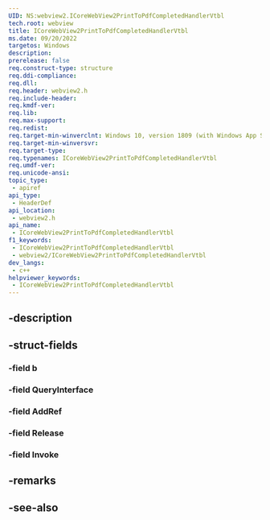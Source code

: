 ```yaml
---
UID: NS:webview2.ICoreWebView2PrintToPdfCompletedHandlerVtbl
tech.root: webview
title: ICoreWebView2PrintToPdfCompletedHandlerVtbl
ms.date: 09/20/2022
targetos: Windows
description: 
prerelease: false
req.construct-type: structure
req.ddi-compliance: 
req.dll: 
req.header: webview2.h
req.include-header: 
req.kmdf-ver: 
req.lib: 
req.max-support: 
req.redist: 
req.target-min-winverclnt: Windows 10, version 1809 (with Windows App SDK 1.1 or later)
req.target-min-winversvr: 
req.target-type: 
req.typenames: ICoreWebView2PrintToPdfCompletedHandlerVtbl
req.umdf-ver: 
req.unicode-ansi: 
topic_type:
 - apiref
api_type:
 - HeaderDef
api_location:
 - webview2.h
api_name:
 - ICoreWebView2PrintToPdfCompletedHandlerVtbl
f1_keywords:
 - ICoreWebView2PrintToPdfCompletedHandlerVtbl
 - webview2/ICoreWebView2PrintToPdfCompletedHandlerVtbl
dev_langs:
 - c++
helpviewer_keywords:
 - ICoreWebView2PrintToPdfCompletedHandlerVtbl
---
```


## -description

## -struct-fields

### -field b

### -field QueryInterface

### -field AddRef

### -field Release

### -field Invoke

## -remarks

## -see-also

